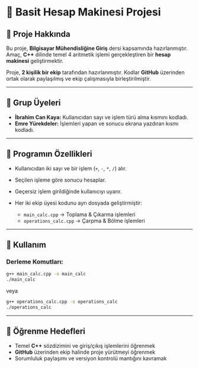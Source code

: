 # 🧮 Basit Hesap Makinesi Projesi

## 📘 Proje Hakkında

Bu proje, **Bilgisayar Mühendisliğine Giriş** dersi kapsamında hazırlanmıştır.
Amaç, **C++** dilinde temel 4 aritmetik işlemi gerçekleştiren bir **hesap makinesi** geliştirmektir.

Proje, **2 kişilik bir ekip** tarafından hazırlanmıştır. Kodlar **GitHub** üzerinden ortak olarak paylaşılmış ve ekip çalışmasıyla birleştirilmiştir.

---

## 👥 Grup Üyeleri

* **İbrahim Can Kaya:** Kullanıcıdan sayı ve işlem türü alma kısmını kodladı.
* **Emre Yürekdeler:** İşlemleri yapan ve sonucu ekrana yazdıran kısmı kodladı.

---

## 🧩 Programın Özellikleri

* Kullanıcıdan iki sayı ve bir işlem (`+`, `-`, `*`, `/`) alır.
* Seçilen işleme göre sonucu hesaplar.
* Geçersiz işlem girildiğinde kullanıcıyı uyarır.
* Her iki ekip üyesi kodunu ayrı dosyada geliştirmiştir:

  * `main_calc.cpp` → Toplama & Çıkarma işlemleri
  * `operations_calc.cpp` → Çarpma & Bölme işlemleri

---

## 🧠 Kullanım

### Derleme Komutları:

```bash
g++ main_calc.cpp -o main_calc
./main_calc
```

veya

```bash
g++ operations_calc.cpp -o operations_calc
./operations_calc
```

---

## 🎯 Öğrenme Hedefleri

* Temel **C++** sözdizimini ve giriş/çıkış işlemlerini öğrenmek
* **GitHub** üzerinden ekip halinde proje yürütmeyi öğrenmek
* Sorumluluk paylaşımı ve versiyon kontrolü mantığını kavramak
